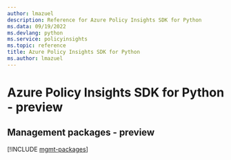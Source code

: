 ```yaml
---
author: lmazuel
description: Reference for Azure Policy Insights SDK for Python
ms.data: 09/19/2022
ms.devlang: python
ms.service: policyinsights
ms.topic: reference
title: Azure Policy Insights SDK for Python
ms.author: lmazuel
---
```

# Azure Policy Insights SDK for Python - preview

## Management packages - preview
[!INCLUDE [mgmt-packages](policy-insights-mgmt-index.md)]